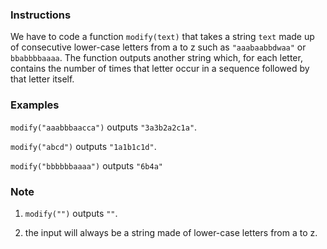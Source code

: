 ### Instructions

We have to code a function `modify(text)` that takes a string `text` made up of consecutive lower-case letters from a to z such as `"aaabaabbdwaa"` or `bbabbbbaaaa`. The function outputs another string which, for each letter, contains the number of times that letter occur in a sequence followed by that letter itself.

### Examples

`modify("aaabbbaacca")` outputs `"3a3b2a2c1a"`.

`modify("abcd")` outputs `"1a1b1c1d"`.

`modify("bbbbbbaaaa")` outputs `"6b4a"`

### Note

1. `modify("")` outputs `""`.

2. the input will always be a string made of lower-case letters from a to z.
